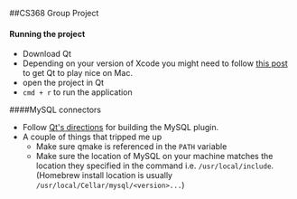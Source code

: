 ##CS368 Group Project

#### Running the project
* Download Qt
* Depending on your version of Xcode you might need to follow [this post](http://stackoverflow.com/questions/33728905/qt-creator-project-error-xcode-not-set-up-properly-you-may-need-to-confirm-t) to get Qt to play nice on Mac.
* open the project in Qt
* `cmd + r` to run the application

####MySQL connectors 
* Follow [Qt's directions](http://doc.qt.io/qt-5.7/sql-driver.html) for building the MySQL plugin.
* A couple of things that tripped me up
	* Make sure qmake is referenced in the `PATH` variable
	* Make sure the location of MySQL on your machine matches the location they specified in the command i.e. `/usr/local/include`. (Homebrew install location is usually `/usr/local/Cellar/mysql/<version>...`)